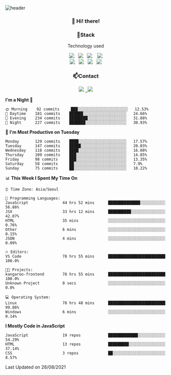 ![header](https://capsule-render.vercel.app/api?type=waving&color=gradient&height=200&text=Che-ri&fontAlign=70&fontAlignY=40&animation=twinkling)

<h3 align="center">👋 Hi! there!</h3>

<h3 align="center">📌Stack</h3>
<p align="center">Technology used</p>
<div align="center"><img src="https://img.shields.io/badge/HTML5-e74c3c?style=flat-square&logo=HTML5&logoColor=white"></img> &nbsp <img src="https://img.shields.io/badge/CSS3-0A84FF?style=flat-square&logo=CSS3&logoColor=white"></img>  &nbsp <img src="https://img.shields.io/badge/SCSS-fd79a8?style=flat-square&logo=Sass&logoColor=white"/></a>&nbsp  &nbsp <img src="https://img.shields.io/badge/styled%2Dcomponents-DB7093?style=flat-square&logo=styled%2Dcomponents&logoColor=white"/></a>
<br><img src="https://img.shields.io/badge/JavaScript-FFCD11?style=flat-square&logo=JavaScript&logoColor=white"></img> &nbsp <img src="https://img.shields.io/badge/React-00BCF6?style=flat-square&logo=React&logoColor=white"></img> &nbsp <img src="https://img.shields.io/badge/Redux-764ABC?style=flat-square&logo=Redux&logoColor=white"/></a> &nbsp <img src="https://img.shields.io/badge/jQuery-3655FF?style=flat-square&logo=jQuery&logoColor=white"></img></div>

<h3 align="center">📫Contact</h3>
<div align="center"><a href="https://cheri.tistory.com/"><img src="https://img.shields.io/badge/Cheri-AD29B6?style=flat-square&logo=Tidal&logoColor=white"/></a> <a href="rnjs1135@gmail.com"> &nbsp <img src="https://img.shields.io/badge/Gmail-EA4335?style=flat-square&logo=Gmail&logoColor=white"/></a></div>

<!--START_SECTION:waka-->
**I'm a Night 🦉** 

```text
🌞 Morning    92 commits     ███░░░░░░░░░░░░░░░░░░░░░░   12.53% 
🌆 Daytime    181 commits    ██████░░░░░░░░░░░░░░░░░░░   24.66% 
🌃 Evening    234 commits    ████████░░░░░░░░░░░░░░░░░   31.88% 
🌙 Night      227 commits    ███████░░░░░░░░░░░░░░░░░░   30.93%

```
📅 **I'm Most Productive on Tuesday** 

```text
Monday       129 commits    ████░░░░░░░░░░░░░░░░░░░░░   17.57% 
Tuesday      147 commits    █████░░░░░░░░░░░░░░░░░░░░   20.03% 
Wednesday    118 commits    ████░░░░░░░░░░░░░░░░░░░░░   16.08% 
Thursday     109 commits    ███░░░░░░░░░░░░░░░░░░░░░░   14.85% 
Friday       98 commits     ███░░░░░░░░░░░░░░░░░░░░░░   13.35% 
Saturday     58 commits     ██░░░░░░░░░░░░░░░░░░░░░░░   7.9% 
Sunday       75 commits     ██░░░░░░░░░░░░░░░░░░░░░░░   10.22%

```


📊 **This Week I Spent My Time On** 

```text
⌚︎ Time Zone: Asia/Seoul

💬 Programming Languages: 
JavaScript               44 hrs 52 mins      ██████████████░░░░░░░░░░░   56.86% 
JSX                      33 hrs 12 mins      ██████████░░░░░░░░░░░░░░░   42.07% 
HTML                     35 mins             ░░░░░░░░░░░░░░░░░░░░░░░░░   0.76% 
Other                    6 mins              ░░░░░░░░░░░░░░░░░░░░░░░░░   0.15% 
JSON                     4 mins              ░░░░░░░░░░░░░░░░░░░░░░░░░   0.09%

🔥 Editors: 
VS Code                  78 hrs 55 mins      █████████████████████████   100.0%

🐱‍💻 Projects: 
kangaroo-frontend        78 hrs 55 mins      █████████████████████████   100.0% 
Unknown Project          0 secs              ░░░░░░░░░░░░░░░░░░░░░░░░░   0.0%

💻 Operating System: 
Linux                    78 hrs 48 mins      █████████████████████████   99.86% 
Windows                  6 mins              ░░░░░░░░░░░░░░░░░░░░░░░░░   0.14%

```

**I Mostly Code in JavaScript** 

```text
JavaScript               19 repos            █████████████░░░░░░░░░░░░   54.29% 
HTML                     13 repos            █████████░░░░░░░░░░░░░░░░   37.14% 
CSS                      3 repos             ██░░░░░░░░░░░░░░░░░░░░░░░   8.57%

```



 Last Updated on 28/08/2021
<!--END_SECTION:waka-->

